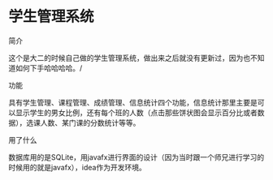 学生管理系统
====
简介

这个是大二的时候自己做的学生管理系统，做出来之后就没有更新过，因为也不知道如何下手哈哈哈哈。/<br>

功能


  具有学生管理、课程管理、成绩管理、信息统计四个功能，信息统计那里主要是可以显示学生的男女比例，还有每个班的人数（点击那些饼状图会显示百分比或者数据），选课人数、某门课的分数统计等等。

用了什么

  数据库用的是SQLite，用javafx进行界面的设计（因为当时跟一个师兄进行学习的时候用的就是javafx），idea作为开发环境。

